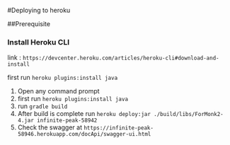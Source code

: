 #Deploying to heroku

##Prerequisite
### Install Heroku CLI
link : ```https://devcenter.heroku.com/articles/heroku-cli#download-and-install```

first run ```heroku plugins:install java```

1. Open any command prompt
2. first run ```heroku plugins:install java```
3. run ```gradle build```
4. After build is complete run ```heroku deploy:jar ./build/libs/ForMonk2-4.jar infinite-peak-58942```
5. Check the swagger at ```https://infinite-peak-58946.herokuapp.com/docApi/swagger-ui.html```